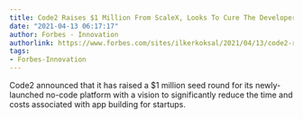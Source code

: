 ```yaml
---
title: Code2 Raises $1 Million From ScaleX, Looks To Cure The Developer Dearth
date: "2021-04-13 06:17:17"
author: Forbes - Innovation
authorlink: https://www.forbes.com/sites/ilkerkoksal/2021/04/13/code2-raises-1-million-from-scalex-looks-to-cure-the-developer-dearth/
tags:
- Forbes-Innovation
---
```

Code2 announced that it has raised a $1 million seed round for its newly-launched no-code platform with a vision to significantly reduce the time and costs associated with app building for startups.